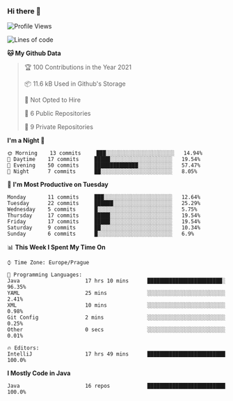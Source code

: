 ### Hi there 👋

<!--START_SECTION:waka-->
![Profile Views](http://img.shields.io/badge/Profile%20Views-6-blue)

![Lines of code](https://img.shields.io/badge/From%20Hello%20World%20I%27ve%20Written-46096%20lines%20of%20code-blue)

**🐱 My Github Data** 

> 🏆 100 Contributions in the Year 2021
 > 
> 📦 11.6 kB Used in Github's Storage 
 > 
> 🚫 Not Opted to Hire
 > 
> 📜 6 Public Repositories 
 > 
> 🔑 9 Private Repositories  
 > 
**I'm a Night 🦉** 

```text
🌞 Morning    13 commits     ███░░░░░░░░░░░░░░░░░░░░░░   14.94% 
🌆 Daytime    17 commits     █████░░░░░░░░░░░░░░░░░░░░   19.54% 
🌃 Evening    50 commits     ██████████████░░░░░░░░░░░   57.47% 
🌙 Night      7 commits      ██░░░░░░░░░░░░░░░░░░░░░░░   8.05%

```
📅 **I'm Most Productive on Tuesday** 

```text
Monday       11 commits     ███░░░░░░░░░░░░░░░░░░░░░░   12.64% 
Tuesday      22 commits     ██████░░░░░░░░░░░░░░░░░░░   25.29% 
Wednesday    5 commits      █░░░░░░░░░░░░░░░░░░░░░░░░   5.75% 
Thursday     17 commits     █████░░░░░░░░░░░░░░░░░░░░   19.54% 
Friday       17 commits     █████░░░░░░░░░░░░░░░░░░░░   19.54% 
Saturday     9 commits      ██░░░░░░░░░░░░░░░░░░░░░░░   10.34% 
Sunday       6 commits      █░░░░░░░░░░░░░░░░░░░░░░░░   6.9%

```


📊 **This Week I Spent My Time On** 

```text
⌚︎ Time Zone: Europe/Prague

💬 Programming Languages: 
Java                     17 hrs 10 mins      ████████████████████████░   96.35% 
YAML                     25 mins             ░░░░░░░░░░░░░░░░░░░░░░░░░   2.41% 
XML                      10 mins             ░░░░░░░░░░░░░░░░░░░░░░░░░   0.98% 
Git Config               2 mins              ░░░░░░░░░░░░░░░░░░░░░░░░░   0.25% 
Other                    0 secs              ░░░░░░░░░░░░░░░░░░░░░░░░░   0.01%

🔥 Editors: 
IntelliJ                 17 hrs 49 mins      █████████████████████████   100.0%

```

**I Mostly Code in Java** 

```text
Java                     16 repos            █████████████████████████   100.0%

```



<!--END_SECTION:waka-->
